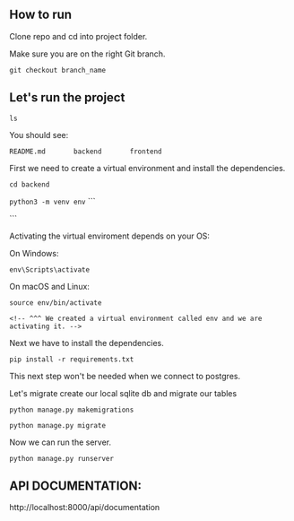 ## How to run

Clone repo and cd into project folder.

Make sure you are on the right Git branch. 

```git checkout branch_name```


## Let's run the project

```ls```

You should see:

```README.md       backend       frontend```

First we need to create a virtual environment and install the dependencies. 

```cd backend``` 

```python3 -m venv env``` ```

<!-- Create the virtual environment. -->```

Activating the virtual enviroment depends on your OS:

On Windows:

```env\Scripts\activate```

On macOS and Linux:

```source env/bin/activate``` 

```<!-- ^^^ We created a virtual environment called env and we are activating it. -->```

Next we have to install the dependencies.

```pip install -r requirements.txt```


This next step won't be needed when we connect to postgres.

Let's migrate create our local sqlite db and migrate our tables

```python manage.py makemigrations```

```python manage.py migrate```

Now we can run the server.

```python manage.py runserver```


## API DOCUMENTATION:

http://localhost:8000/api/documentation